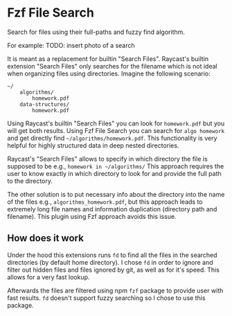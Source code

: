 # Fzf File Search

Search for files using their full-paths and fuzzy find algorithm.

For example:
TODO: insert photo of a search

It is meant as a replacement for builtin "Search Files".
Raycast's builtin extension "Search Files" only searches for the filename which is not ideal when organizing files using directories.
Imagine the following scenario:

```
~/
    algorithms/
        homework.pdf
    data-structures/
        homework.pdf
```

Using Raycast's builtin "Search Files" you can look for `homework.pdf` but you will get both results.
Using Fzf File Search you can search for `algo homework` and get directly find `~/algorithms/homework.pdf`.
This functionality is very helpful for highly structured data in deep nested directories.

Raycast's "Search Files" allows to specify in which directory the file is supposed to be e.g., `homework in ~/algorithms/`
This approach requires the user to know exactly in which directory to look for and provide the full path to the directory.

The other solution is to put necessary info about the directory into the name of the files e.g., `algorithms_homework.pdf`, but this approach leads to extremely long file names and information duplication (directory path and filename).
This plugin using Fzf approach avoids this issue.

## How does it work

Under the hood this extensions runs `fd` to find all the files in the searched directories (by default home directory).
I chose `fd` in order to ignore and filter out hidden files and files ignored by git, as well as for it's speed.
This allows for a very fast lookup.

Afterwards the files are filtered using npm `fzf` package to provide user with fast results.
`fd` doesn't support fuzzy searching so I chose to use this package.

